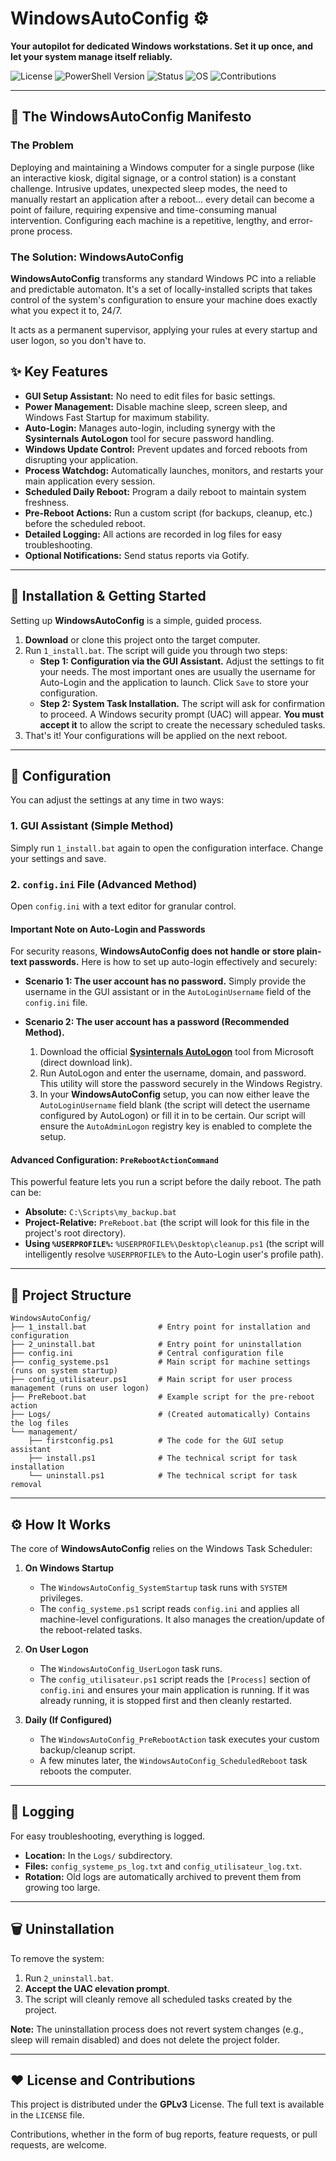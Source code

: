 # WindowsAutoConfig ⚙️

**Your autopilot for dedicated Windows workstations. Set it up once, and let your system manage itself reliably.**

![License](https://img.shields.io/badge/License-GPLv3-blue.svg)
![PowerShell Version](https://img.shields.io/badge/PowerShell-5.1%2B-blue)
![Status](https://img.shields.io/badge/Status-Operational-brightgreen.svg)
![OS](https://img.shields.io/badge/OS-Windows_10_|_11-informational)
![Contributions](https://img.shields.io/badge/Contributions-Welcome-brightgreen.svg)

---

## 🎯 The WindowsAutoConfig Manifesto

### The Problem
Deploying and maintaining a Windows computer for a single purpose (like an interactive kiosk, digital signage, or a control station) is a constant challenge. Intrusive updates, unexpected sleep modes, the need to manually restart an application after a reboot... every detail can become a point of failure, requiring expensive and time-consuming manual intervention. Configuring each machine is a repetitive, lengthy, and error-prone process.

### The Solution: WindowsAutoConfig
**WindowsAutoConfig** transforms any standard Windows PC into a reliable and predictable automaton. It's a set of locally-installed scripts that takes control of the system's configuration to ensure your machine does exactly what you expect it to, 24/7.

It acts as a permanent supervisor, applying your rules at every startup and user logon, so you don't have to.

## ✨ Key Features
*   **GUI Setup Assistant:** No need to edit files for basic settings.
*   **Power Management:** Disable machine sleep, screen sleep, and Windows Fast Startup for maximum stability.
*   **Auto-Login:** Manages auto-login, including synergy with the **Sysinternals AutoLogon** tool for secure password handling.
*   **Windows Update Control:** Prevent updates and forced reboots from disrupting your application.
*   **Process Watchdog:** Automatically launches, monitors, and restarts your main application every session.
*   **Scheduled Daily Reboot:** Program a daily reboot to maintain system freshness.
*   **Pre-Reboot Actions:** Run a custom script (for backups, cleanup, etc.) before the scheduled reboot.
*   **Detailed Logging:** All actions are recorded in log files for easy troubleshooting.
*   **Optional Notifications:** Send status reports via Gotify.

---

## 🚀 Installation & Getting Started
Setting up **WindowsAutoConfig** is a simple, guided process.

1.  **Download** or clone this project onto the target computer.
2.  Run `1_install.bat`. The script will guide you through two steps:
    *   **Step 1: Configuration via the GUI Assistant.**
        Adjust the settings to fit your needs. The most important ones are usually the username for Auto-Login and the application to launch. Click `Save` to store your configuration.
    *   **Step 2: System Task Installation.**
        The script will ask for confirmation to proceed. A Windows security prompt (UAC) will appear. **You must accept it** to allow the script to create the necessary scheduled tasks.
3.  That's it! Your configurations will be applied on the next reboot.

---

## 🔧 Configuration
You can adjust the settings at any time in two ways:

### 1. GUI Assistant (Simple Method)
Simply run `1_install.bat` again to open the configuration interface. Change your settings and save.

### 2. `config.ini` File (Advanced Method)
Open `config.ini` with a text editor for granular control.

#### Important Note on Auto-Login and Passwords
For security reasons, **WindowsAutoConfig does not handle or store plain-text passwords.** Here is how to set up auto-login effectively and securely:

*   **Scenario 1: The user account has no password.**
    Simply provide the username in the GUI assistant or in the `AutoLoginUsername` field of the `config.ini` file.

*   **Scenario 2: The user account has a password (Recommended Method).**
    1.  Download the official **[Sysinternals AutoLogon](https://download.sysinternals.com/files/AutoLogon.zip)** tool from Microsoft (direct download link).
    2.  Run AutoLogon and enter the username, domain, and password. This utility will store the password securely in the Windows Registry.
    3.  In your **WindowsAutoConfig** setup, you can now either leave the `AutoLoginUsername` field blank (the script will detect the username configured by AutoLogon) or fill it in to be certain. Our script will ensure the `AutoAdminLogon` registry key is enabled to complete the setup.

#### Advanced Configuration: `PreRebootActionCommand`
This powerful feature lets you run a script before the daily reboot. The path can be:
- **Absolute:** `C:\Scripts\my_backup.bat`
- **Project-Relative:** `PreReboot.bat` (the script will look for this file in the project's root directory).
- **Using `%USERPROFILE%`:** `%USERPROFILE%\Desktop\cleanup.ps1` (the script will intelligently resolve `%USERPROFILE%` to the Auto-Login user's profile path).

---

## 📂 Project Structure
```
WindowsAutoConfig/
├── 1_install.bat                # Entry point for installation and configuration
├── 2_uninstall.bat              # Entry point for uninstallation
├── config.ini                   # Central configuration file
├── config_systeme.ps1           # Main script for machine settings (runs on system startup)
├── config_utilisateur.ps1       # Main script for user process management (runs on user logon)
├── PreReboot.bat                # Example script for the pre-reboot action
├── Logs/                        # (Created automatically) Contains the log files
└── management/
    ├── firstconfig.ps1          # The code for the GUI setup assistant
    ├── install.ps1              # The technical script for task installation
    └── uninstall.ps1            # The technical script for task removal
```

---

## ⚙️ How It Works
The core of **WindowsAutoConfig** relies on the Windows Task Scheduler:

1.  **On Windows Startup**
    *   The `WindowsAutoConfig_SystemStartup` task runs with `SYSTEM` privileges.
    *   The `config_systeme.ps1` script reads `config.ini` and applies all machine-level configurations. It also manages the creation/update of the reboot-related tasks.

2.  **On User Logon**
    *   The `WindowsAutoConfig_UserLogon` task runs.
    *   The `config_utilisateur.ps1` script reads the `[Process]` section of `config.ini` and ensures your main application is running. If it was already running, it is stopped first and then cleanly restarted.

3.  **Daily (If Configured)**
    *   The `WindowsAutoConfig_PreRebootAction` task executes your custom backup/cleanup script.
    *   A few minutes later, the `WindowsAutoConfig_ScheduledReboot` task reboots the computer.

---

## 📄 Logging
For easy troubleshooting, everything is logged.
*   **Location:** In the `Logs/` subdirectory.
*   **Files:** `config_systeme_ps_log.txt` and `config_utilisateur_log.txt`.
*   **Rotation:** Old logs are automatically archived to prevent them from growing too large.

---

## 🗑️ Uninstallation
To remove the system:
1.  Run `2_uninstall.bat`.
2.  **Accept the UAC elevation prompt**.
3.  The script will cleanly remove all scheduled tasks created by the project.

**Note:** The uninstallation process does not revert system changes (e.g., sleep will remain disabled) and does not delete the project folder.

---

## ❤️ License and Contributions
This project is distributed under the **GPLv3** License. The full text is available in the `LICENSE` file.

Contributions, whether in the form of bug reports, feature requests, or pull requests, are welcome.